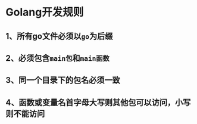 # Golang开发规则

## 1、所有go文件必须以`go`为后缀

## 2、必须包含`main包`和`main函数`

## 3、同一个目录下的包名必须一致

## 4、函数或变量名首字母大写则其他包可以访问，小写则不能访问